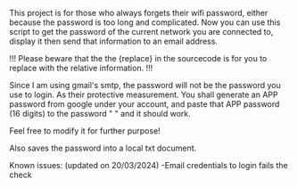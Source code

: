 This project is for those who always forgets their wifi password, either because the password is too long and complicated.
Now you can use this script to get the password of the current network you are connected to, display it then send that information to an email address.

!!! Please beware that the the {replace} in the sourcecode is for you to replace with the relative information. !!!

Since I am using gmail's smtp, the password will not be the password you use to login. As their protective measurement.
You shall generate an APP password from google under your account, and paste that APP password (16 digits) to the password " "
and it should work.

Feel free to modify it for further purpose!

Also saves the password into a local txt document.


Known issues: (updated on 20/03/2024)
-Email credentials to login fails the check

